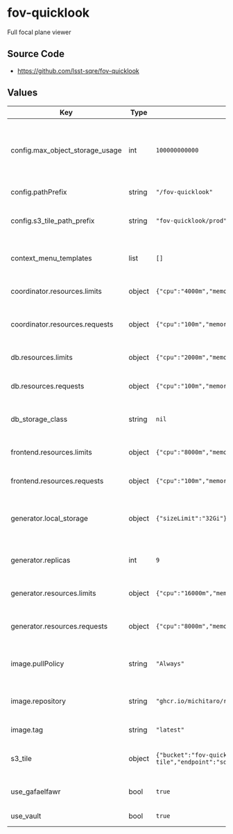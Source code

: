 # fov-quicklook

Full focal plane viewer

## Source Code

* <https://github.com/lsst-sqre/fov-quicklook>

## Values

| Key | Type | Default | Description |
|-----|------|---------|-------------|
| config.max_object_storage_usage | int | `100000000000` | Maximum allowed storage usage for object storage in bytes |
| config.pathPrefix | string | `"/fov-quicklook"` | URL path prefix |
| config.s3_tile_path_prefix | string | `"fov-quicklook/prod"` | path prefix for object storage for tiles |
| context_menu_templates | list | `[]` | Context menu templates for the frontend |
| coordinator.resources.limits | object | `{"cpu":"4000m","memory":"256Mi"}` | Resource limits for the coordinator |
| coordinator.resources.requests | object | `{"cpu":"100m","memory":"256Mi"}` | Resource requests for the coordinator |
| db.resources.limits | object | `{"cpu":"2000m","memory":"256Mi"}` | Resource limits for the database |
| db.resources.requests | object | `{"cpu":"100m","memory":"256Mi"}` | Resource requests for the database |
| db_storage_class | string | `nil` | Storage class to use for the database |
| frontend.resources.limits | object | `{"cpu":"8000m","memory":"512Mi"}` | Resource limits for the frontend |
| frontend.resources.requests | object | `{"cpu":"100m","memory":"512Mi"}` | Resource requests for the frontend |
| generator.local_storage | object | `{"sizeLimit":"32Gi"}` | Local storage configuration for the generator |
| generator.replicas | int | `9` | Number of replicas for the generator |
| generator.resources.limits | object | `{"cpu":"16000m","memory":"32Gi"}` | Resource limits for the generator |
| generator.resources.requests | object | `{"cpu":"8000m","memory":"32Gi"}` | Resource requests for the generator |
| image.pullPolicy | string | `"Always"` | Pull policy for the fov-quicklook image |
| image.repository | string | `"ghcr.io/michitaro/rubin-fov-viewer"` | Image to use in the fov-quicklook deployment |
| image.tag | string | `"latest"` | Tag of image to use |
| s3_tile | object | `{"bucket":"fov-quicklook-tile","endpoint":"sdfembs3.sdf.slac.stanford.edu:443","secure":true}` | S3 configuration for the tile storage |
| use_gafaelfawr | bool | `true` | Use gafaelfawr to authenticate |
| use_vault | bool | `true` | Use vault to store secrets |
